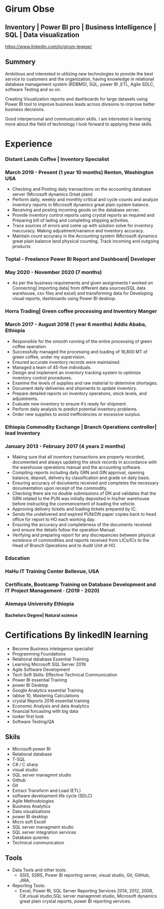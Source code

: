 

# Girum Obse
## Inventory | Power BI pro | Business Intelligence | SQL | Data visualization
https://www.linkedin.com/in/girum-legese/

## Summery

Ambitious and interested in utilizing new technologies to provide the best service to customers and the organization, having knowledge in relational database management system (RDBMS), SQL, power BI ,ETL, Agile SDLC, software Testing and so on.

Creating Visualization reports and dashboards for large datasets using Power BI tool to improve business leads across divisions to improve better business decisions.

Good interpersonal and communication skills. I am interested in learning more about the field of technology I look forward to applying these skills.

# Experience 

### Distant Lands Coffee | Inventory Specialist

### March 2019 - Present (1 year 10 months) Renton, Washington USA

+ Checking and Posting daily transactions on the accounting database server (Microsoft dynamics Great plain)
+ Perform daily, weekly and monthly critical and cycle counts and analyze inventory reports in Microsoft dynamics great plain system balance.
+ Receiving and posting incoming goods on the database server.
+ Provide inventory control reports using crystal reports  as required and Preparing bill of lading and completing shipping activities.
+ Trace sources of errors and come up with solution solve for inventory inaccuracy. Making adjustment/variance and inventory accuracy.
+ Maintain count accuracy in the Accounting system (Microsoft dynamics great plain balance land physical counting. Track incoming and outgoing products
### Toptal - Freelance  Power BI Report and Dashboard| Developer
### May 2020 - November 2020 (7 months)

+ As per the business requirements and given assignments I worked on Connecting| Importing data| from different data sources(SQL data warehouse, csv files and excel) and transforming data for Developing visual reports, dashboards using Power BI desktop.

### Horra Trading| Green coffee processing and Inventory Manger
### March 2017 - August 2018 (1 year 6 months) Addis Ababa, Ethiopia

+ Responsible for the smooth running of the entire processing of green coffee operation.
+ Successfully managed the processing and loading of 16,800 MT of green coffee, under my supervision.
+ Ensured accurate inventory records were maintained.
+ Managed a team of 45-five individuals.
+ Design and implement an inventory tracking system to optimize inventory control procedures.
+ Examine the levels of supplies and raw material to determine shortages.
+ Document daily deliveries and shipments to update inventory.
+ Prepare detailed reports on inventory operations, stock levels, and adjustments.
+ Evaluate new inventory to ensure it’s ready for shipment.
+ Perform daily analysis to predict potential inventory problems.
+ Order new supplies to avoid inefficiencies or excessive surplus.
### Ethiopia Commodity Exchange | Branch Operations controller| lead Inventory
### January 2013 - February 2017 (4 years 2 months)
+ Making sure that all inventory transactions are properly recorded, documented and always updating the stock records in accordance with the warehouse operations manual and the accounting software.
+ Compiling reports including daily GRN and GIN approval, opening balance, deposit, delivery by classification and grade on daily basis.
+ Ensuring accuracy of documents received and completes the necessary documentation upon receipt of the commodity.
+ Checking there are no double submissions of DN and validates that the GRN related to the PUN was initially deposited in his/her warehouse before instructing the commencement of loading the vehicle.
+ Approving delivery tickets and loading tickets prepared by IC.
+ Sends the undelivered and expired PUN/DN paper copies back to head office for report to HO each working day.
+ Ensuring the accuracy and completeness of the documents received and ensure the details follow the operation Manual.
+ Verifying and preparing report for any discrepancies between physical existence of commodities and reports received from LICs/ICs to the Head of Branch Operations and to Audit Unit at HO.
### Education
### HaHu IT Training Center Bellevue, USA
### Certificate, Bootcamp Training on Database Development and IT Project Management · (2019 - 2020)
### Alemaya University Ethiopia
#### Bachelors Degree| Natural science

# Certifications  By linkedIN learning
+ Become Business intelegence specialist
+ Programming Foundations 
+ Relational database Essential Training
+ Learning Microsoft SQL Server 2019
+ Agile Software Development
+ Tech Soft Skills: Effective Technical Communication
+ Power BI essential Training
+ power BI Desktop
+ Google Analytics essential Training
+ tablue 10, Mastering Calculations
+ crystal Reports 2016 essential training
+ Economic Analysis and data Analytics
+ financial forcasting with big data
+ looker first look
+ Software Testing/QA
## Skils
+ Microsoft power BI
+ Relational database
+ T-SQL
+ C# / C sharp
+ visual studio
+ SQL server managmnt studio
+ Github
+ Git
+ Extract Transform and Load (ETL)
+ software development life cycle (SDLC)
+ Agile Methodologies
+ Business Analytics
+ Data visualizations
+ power BI desktop
+ Micro soft Excell
+ SQL server managment studio
+ SQL server integration services
+ Database quieries
+ Technical communication
## Tools

+ Data Tools and other tools:  
  + SSIS, SSRS, Power BI reporting server, visual studio, Git, GitHub, JIRA,
+ Reporting Tools: 
  + Excel, Power BI, SQL Server Reporting Services 2014, 2012, 2008, C#,visual studio,SQL server managmnet studio, Microsoft dynamics great plain crystal reports, power BI reporting services.















